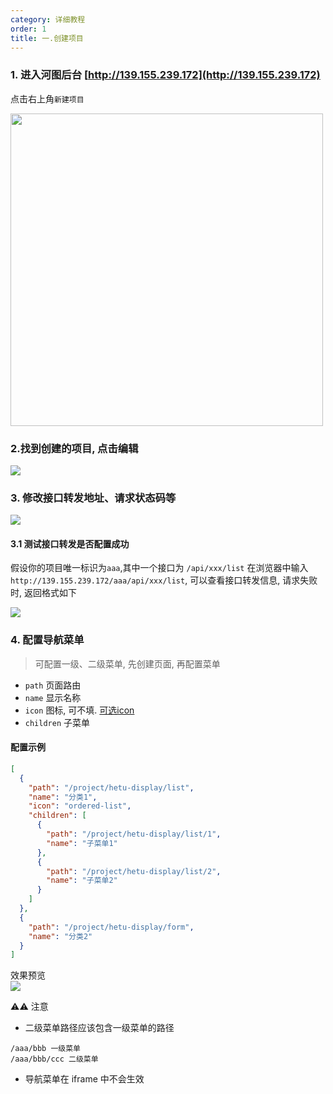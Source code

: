 ```yaml
---
category: 详细教程
order: 1
title: 一.创建项目
---
```


### 1. 进入河图后台 [http://139.155.239.172](http://139.155.239.172)

点击右上角`新建项目`

<img src="https://user-gold-cdn.xitu.io/2020/5/18/17225b26d8f928b4?w=1026&h=842&f=png&s=143140"
style="width: 500px">

### 2.找到创建的项目, 点击编辑

![](https://user-gold-cdn.xitu.io/2020/5/18/17225c8df0a518d1?w=2344&h=408&f=png&s=208705)

### 3. 修改接口转发地址、请求状态码等

![](https://user-gold-cdn.xitu.io/2020/3/20/170f71fdc354a555?w=1580&h=1294&f=png&s=125192)

#### 3.1 测试接口转发是否配置成功

假设你的项目唯一标识为`aaa`,其中一个接口为 `/api/xxx/list`
在浏览器中输入`http://139.155.239.172/aaa/api/xxx/list`, 可以查看接口转发信息, 请求失败时, 返回格式如下

![](https://p9-juejin.byteimg.com/tos-cn-i-k3u1fbpfcp/067211a54e0840feb70b27735d277f38~tplv-k3u1fbpfcp-zoom-1.image)

### 4. 配置导航菜单

> 可配置一级、二级菜单, 先创建页面, 再配置菜单

- `path` 页面路由
- `name` 显示名称
- `icon` 图标, 可不填. [可选icon](https://3x.ant.design/components/icon-cn/)
- `children` 子菜单 

#### 配置示例
```json
[
  {
    "path": "/project/hetu-display/list",
    "name": "分类1",
    "icon": "ordered-list",
    "children": [
      {
        "path": "/project/hetu-display/list/1",
        "name": "子菜单1"
      },
      {
        "path": "/project/hetu-display/list/2",
        "name": "子菜单2"
      }
    ]
  },
  {
    "path": "/project/hetu-display/form",
    "name": "分类2"
  }
]
```

效果预览  
![](https://user-gold-cdn.xitu.io/2020/7/24/1737fb6cbcc80131?w=251&h=196&f=png&s=6228)

⚠️⚠️ 注意

- 二级菜单路径应该包含一级菜单的路径

```
/aaa/bbb 一级菜单
/aaa/bbb/ccc 二级菜单
```

- 导航菜单在 iframe 中不会生效

